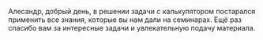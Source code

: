 Алесандр, добрый день, в решении задачи с калькулятором постарался применить все знания, которые вы нам дали на семинарах. Ещё раз спасибо вам за интересные задачи и увлекательную подачу материала.
